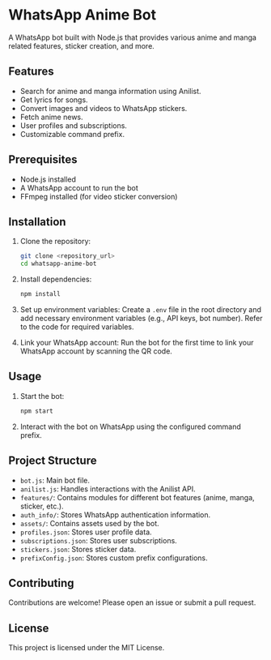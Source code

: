 # WhatsApp Anime Bot

A WhatsApp bot built with Node.js that provides various anime and manga related features, sticker creation, and more.

## Features

- Search for anime and manga information using Anilist.
- Get lyrics for songs.
- Convert images and videos to WhatsApp stickers.
- Fetch anime news.
- User profiles and subscriptions.
- Customizable command prefix.

## Prerequisites

- Node.js installed
- A WhatsApp account to run the bot
- FFmpeg installed (for video sticker conversion)

## Installation

1. Clone the repository:
   ```bash
   git clone <repository_url>
   cd whatsapp-anime-bot
   ```

2. Install dependencies:
   ```bash
   npm install
   ```

3. Set up environment variables:
   Create a `.env` file in the root directory and add necessary environment variables (e.g., API keys, bot number). Refer to the code for required variables.

4. Link your WhatsApp account:
   Run the bot for the first time to link your WhatsApp account by scanning the QR code.

## Usage

1. Start the bot:
   ```bash
   npm start
   ```

2. Interact with the bot on WhatsApp using the configured command prefix.

## Project Structure

- `bot.js`: Main bot file.
- `anilist.js`: Handles interactions with the Anilist API.
- `features/`: Contains modules for different bot features (anime, manga, sticker, etc.).
- `auth_info/`: Stores WhatsApp authentication information.
- `assets/`: Contains assets used by the bot.
- `profiles.json`: Stores user profile data.
- `subscriptions.json`: Stores user subscriptions.
- `stickers.json`: Stores sticker data.
- `prefixConfig.json`: Stores custom prefix configurations.

## Contributing

Contributions are welcome! Please open an issue or submit a pull request.

## License

This project is licensed under the MIT License.
